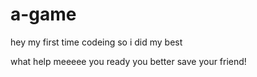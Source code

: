 # a-game
hey my first time codeing so i did my best

what help meeeee you ready you better save your friend!
